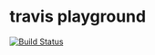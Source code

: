 # travis playground

[![Build Status](https://travis-ci.com/sebbonnet/test-pr.svg?branch=master)](https://travis-ci.com/sebbonnet/test-pr)